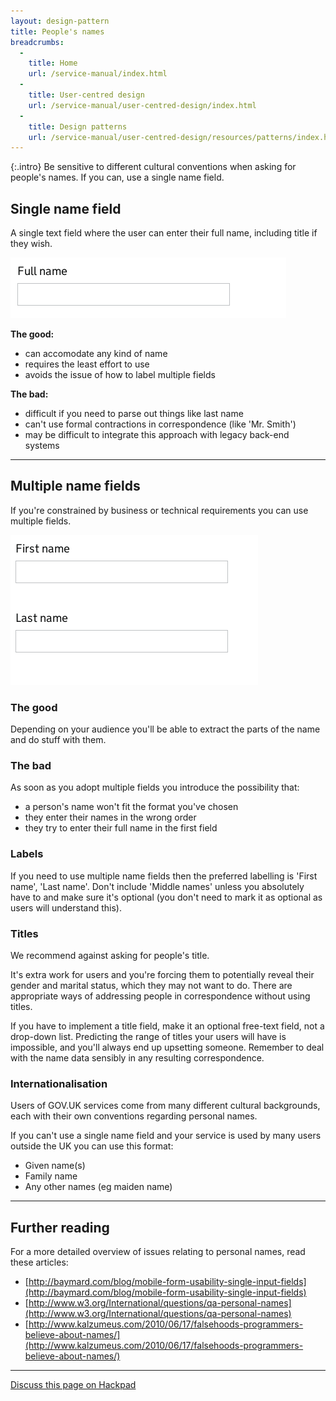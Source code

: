 ```yaml
---
layout: design-pattern
title: People's names
breadcrumbs:
  -
    title: Home
    url: /service-manual/index.html
  -
    title: User-centred design
    url: /service-manual/user-centred-design/index.html
  -
    title: Design patterns
    url: /service-manual/user-centred-design/resources/patterns/index.html
---
```


{:.intro}
Be sensitive to different cultural conventions when asking for people's names.
If you can, use a single name field.


## Single name field

A single text field where the user can enter their full name, including title if they wish.

<div class="example">
  <img src="/service-manual/assets/images/design-patterns/single-name-field.png" alt="An example of a single name field">
</div>


**The good:**

* can accomodate any kind of name
* requires the least effort to use
* avoids the issue of how to label multiple fields

**The bad:**

* difficult if you need to parse out things like last name
* can't use formal contractions in correspondence (like 'Mr. Smith')
* may be difficult to integrate this approach with legacy back-end systems

---

## Multiple name fields

If you're constrained by business or technical requirements you can use multiple fields.

<div class="example">
  <img src="/service-manual/assets/images/design-patterns/multiple-name-fields.png" alt="An example of multiple name fields">
</div>

### The good

Depending on your audience you'll be able to extract the parts of the name and do stuff with them.

### The bad

As soon as you adopt multiple fields you introduce the possibility that:

* a person's name won't fit the format you've chosen
* they enter their names in the wrong order
* they try to enter their full name in the first field



### Labels

If you need to use multiple name fields then the preferred labelling is 'First name', 'Last name'. 
Don't include 'Middle names' unless you absolutely have to and make sure it's optional (you don't need to mark it as optional as users will understand this).


### Titles

We recommend against asking for people's title. 

It's extra work for users and you're forcing them to potentially reveal their gender and marital status, 
which they may not want to do. There are appropriate ways of addressing people in correspondence without using titles.

If you have to implement a title field, make it an optional free-text field, not a drop-down list.
Predicting the range of titles your users will have is impossible, and you'll always end up upsetting someone. 
Remember to deal with the name data sensibly in any resulting correspondence.


### Internationalisation

Users of GOV.UK services come from many different cultural backgrounds, each with their own conventions regarding personal names.

If you can't use a single name field and your service is used by many users outside the UK you can use this format:

- Given name(s)
- Family name
- Any other names (eg maiden name)

---

## Further reading

For a more detailed overview of issues relating to personal names, read these articles:

* [http://baymard.com/blog/mobile-form-usability-single-input-fields](http://baymard.com/blog/mobile-form-usability-single-input-fields)
* [http://www.w3.org/International/questions/qa-personal-names](http://www.w3.org/International/questions/qa-personal-names)
* [http://www.kalzumeus.com/2010/06/17/falsehoods-programmers-believe-about-names/](http://www.kalzumeus.com/2010/06/17/falsehoods-programmers-believe-about-names/)


---

[Discuss this page on Hackpad](https://designpatterns.hackpad.com/Peoples-names-mgFWXkwyPEt)


